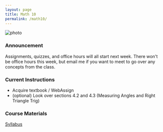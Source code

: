 ```yaml
---
layout: page
title: Math 10
permalink: /math10/
---
```


![photo](https://upload.wikimedia.org/wikipedia/commons/3/3b/Circle_cos_sin.gif)

### Announcement
Assignments, quizzes, and office hours will all start next week. There won't be office hours this week, but email me if you want to meet to go over any concepts from the class.

### Current Instructions
- Acquire textbook / WebAssign
- (optional) Look over sections 4.2 and 4.3 (Measuring Angles and Right Triangle Trig)

### Course Materials

[Syllabus](http://www.uvm.edu/~bfemery/Math10Syllabus.pdf)
